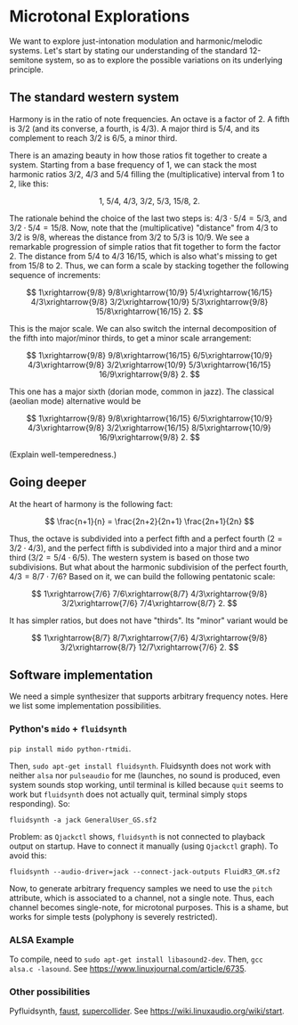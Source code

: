 # Microtonal Explorations

We want to explore just-intonation modulation and harmonic/melodic systems. 
Let's start by stating our understanding of the standard 12-semitone system, so as to explore the possible variations on its underlying principle.

## The standard western system

Harmony is in the ratio of note frequencies. An octave is a factor of $2$. A fifth is $3/2$ (and its converse, a fourth, is $4/3$).
A major third is $5/4$, and its complement to reach $3/2$ is $6/5$, a minor third.

There is an amazing beauty in how those ratios fit together to create a system. Starting from a base frequency of 1, we can stack
the most harmonic ratios $3/2$, $4/3$ and $5/4$ filling the (multiplicative) interval from $1$ to $2$, like this:

$$
1,\ 5/4,\ 4/3,\ 3/2,\ 5/3,\ 15/8,\ 2.
$$

The rationale behind the choice of the last two steps is: $4/3\cdot 5/4 = 5/3$, and $3/2\cdot 5/4 = 15/8$.
Now, note that the (multiplicative) "distance" from $4/3$ to $3/2$ is $9/8$, whereas the distance from
$3/2$ to $5/3$ is $10/9$. We see a remarkable progression of simple ratios that fit together to form the factor $2$.
The distance from $5/4$ to $4/3$ $16/15$, which is also what's missing to get from $15/8$ to $2$. Thus, we can form a scale by stacking together the following sequence of increments:

$$
1\xrightarrow{9/8} 9/8\xrightarrow{10/9} 5/4\xrightarrow{16/15} 4/3\xrightarrow{9/8} 3/2\xrightarrow{10/9} 5/3\xrightarrow{9/8} 15/8\xrightarrow{16/15} 2.
$$

This is the major scale.
We can also switch the internal decomposition of the fifth into major/minor thirds, to get a minor scale arrangement:

$$
1\xrightarrow{9/8} 9/8\xrightarrow{16/15} 6/5\xrightarrow{10/9} 4/3\xrightarrow{9/8} 3/2\xrightarrow{10/9} 5/3\xrightarrow{16/15} 16/9\xrightarrow{9/8} 2.
$$

This one has a major sixth (dorian mode, common in jazz). The classical (aeolian mode) alternative would be

$$
1\xrightarrow{9/8} 9/8\xrightarrow{16/15} 6/5\xrightarrow{10/9} 4/3\xrightarrow{9/8} 3/2\xrightarrow{16/15} 8/5\xrightarrow{10/9} 16/9\xrightarrow{9/8} 2.
$$

(Explain well-temperedness.)

## Going deeper

At the heart of harmony is the following fact:

$$
\frac{n+1}{n} = \frac{2n+2}{2n+1} \frac{2n+1}{2n}
$$

Thus, the octave is subdivided into a perfect fifth and a perfect fourth ($2 = 3/2\cdot 4/3$), and the perfect fifth is subdivided into a major third and a minor third ($3/2 = 5/4\cdot 6/5$). The western system is based on those two subdivisions. But what about the harmonic subdivision of the perfect fourth, $4/3 = 8/7\cdot 7/6$? Based on it, we can build the following pentatonic scale:

$$
1\xrightarrow{7/6} 7/6\xrightarrow{8/7} 4/3\xrightarrow{9/8} 3/2\xrightarrow{7/6} 7/4\xrightarrow{8/7} 2.
$$

It has simpler ratios, but does not have "thirds". <!-- it decomposes $4/3$ (the perfect fourth), as opposed to $3/2$ (the perfect fifth) into two steps (one major, one minor). --> Its "minor" variant would be

$$
1\xrightarrow{8/7} 8/7\xrightarrow{7/6} 4/3\xrightarrow{9/8} 3/2\xrightarrow{8/7} 12/7\xrightarrow{7/6} 2.
$$

## Software implementation

We need a simple synthesizer that supports arbitrary frequency notes. Here we list some implementation possibilities.

### Python's `mido` + `fluidsynth`

`pip install mido python-rtmidi`.

Then, `sudo apt-get install fluidsynth`. Fluidsynth does not work with neither `alsa` nor `pulseaudio` for me (launches, no sound is produced, even system sounds stop working, until terminal is killed because `quit` seems to work but `fluidsynth` does not actually quit, terminal simply stops responding). So:

`fluidsynth -a jack GeneralUser_GS.sf2`

Problem: as `Qjackctl` shows, `fluidsynth` is not connected to playback output on startup. Have to connect it manually (using `Qjackctl` graph). To avoid this:

`fluidsynth --audio-driver=jack --connect-jack-outputs FluidR3_GM.sf2`

Now, to generate arbitrary frequency samples we need to use the `pitch` attribute, which is associated to a channel, not a single note. Thus, each channel becomes single-note, for microtonal purposes. This is a shame, but works for simple tests (polyphony is severely restricted).

### ALSA Example

To compile, need to `sudo apt-get install libasound2-dev`. Then, `gcc alsa.c -lasound`. See https://www.linuxjournal.com/article/6735.

### Other possibilities

Pyfluidsynth, [faust](https://faustdoc.grame.fr/), [supercollider](https://supercollider.github.io/). See https://wiki.linuxaudio.org/wiki/start.
